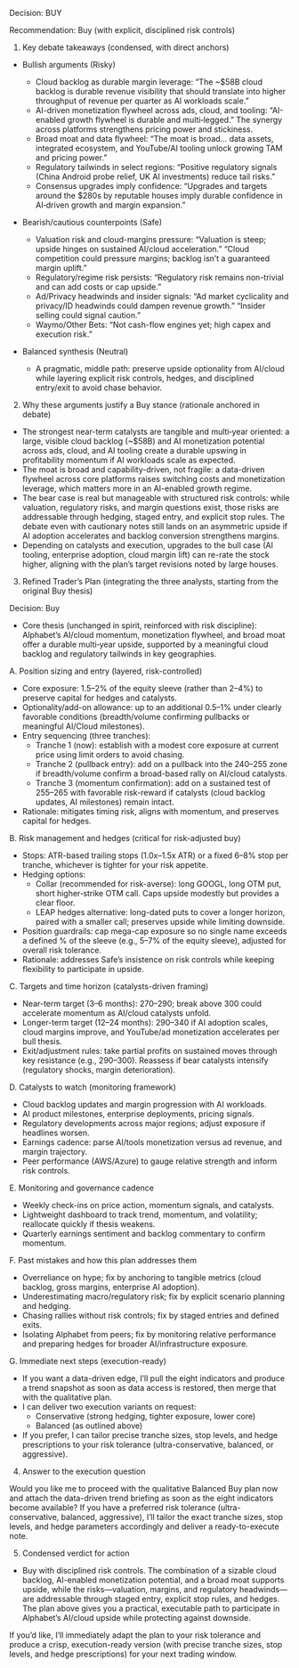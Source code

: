 Decision: BUY

Recommendation: Buy (with explicit, disciplined risk controls)

1) Key debate takeaways (condensed, with direct anchors)

- Bullish arguments (Risky)
  - Cloud backlog as durable margin leverage: “The ~$58B cloud backlog is durable revenue visibility that should translate into higher throughput of revenue per quarter as AI workloads scale.”
  - AI-driven monetization flywheel across ads, cloud, and tooling: “AI-enabled growth flywheel is durable and multi‑legged.” The synergy across platforms strengthens pricing power and stickiness.
  - Broad moat and data flywheel: “The moat is broad… data assets, integrated ecosystem, and YouTube/AI tooling unlock growing TAM and pricing power.”
  - Regulatory tailwinds in select regions: “Positive regulatory signals (China Android probe relief, UK AI investments) reduce tail risks.”
  - Consensus upgrades imply confidence: “Upgrades and targets around the $280s by reputable houses imply durable confidence in AI‑driven growth and margin expansion.”

- Bearish/cautious counterpoints (Safe)
  - Valuation risk and cloud-margins pressure: “Valuation is steep; upside hinges on sustained AI/cloud acceleration.” “Cloud competition could pressure margins; backlog isn’t a guaranteed margin uplift.”
  - Regulatory/regime risk persists: “Regulatory risk remains non-trivial and can add costs or cap upside.”
  - Ad/Privacy headwinds and insider signals: “Ad market cyclicality and privacy/ID headwinds could dampen revenue growth.” “Insider selling could signal caution.”
  - Waymo/Other Bets: “Not cash-flow engines yet; high capex and execution risk.”
  
- Balanced synthesis (Neutral)
  - A pragmatic, middle path: preserve upside optionality from AI/cloud while layering explicit risk controls, hedges, and disciplined entry/exit to avoid chase behavior.

2) Why these arguments justify a Buy stance (rationale anchored in debate)

- The strongest near-term catalysts are tangible and multi‑year oriented: a large, visible cloud backlog (~$58B) and AI monetization potential across ads, cloud, and AI tooling create a durable upswing in profitability momentum if AI workloads scale as expected.
- The moat is broad and capability-driven, not fragile: a data-driven flywheel across core platforms raises switching costs and monetization leverage, which matters more in an AI-enabled growth regime.
- The bear case is real but manageable with structured risk controls: while valuation, regulatory risks, and margin questions exist, those risks are addressable through hedging, staged entry, and explicit stop rules. The debate even with cautionary notes still lands on an asymmetric upside if AI adoption accelerates and backlog conversion strengthens margins.
- Depending on catalysts and execution, upgrades to the bull case (AI tooling, enterprise adoption, cloud margin lift) can re-rate the stock higher, aligning with the plan’s target revisions noted by large houses.

3) Refined Trader’s Plan (integrating the three analysts, starting from the original Buy thesis)

Decision: Buy
- Core thesis (unchanged in spirit, reinforced with risk discipline): Alphabet’s AI/cloud momentum, monetization flywheel, and broad moat offer a durable multi‑year upside, supported by a meaningful cloud backlog and regulatory tailwinds in key geographies.

A. Position sizing and entry (layered, risk-controlled)
- Core exposure: 1.5–2% of the equity sleeve (rather than 2–4%) to preserve capital for hedges and catalysts.
- Optionality/add-on allowance: up to an additional 0.5–1% under clearly favorable conditions (breadth/volume confirming pullbacks or meaningful AI/Cloud milestones).
- Entry sequencing (three tranches):
  - Tranche 1 (now): establish with a modest core exposure at current price using limit orders to avoid chasing.
  - Tranche 2 (pullback entry): add on a pullback into the 240–255 zone if breadth/volume confirm a broad-based rally on AI/cloud catalysts.
  - Tranche 3 (momentum confirmation): add on a sustained test of 255–265 with favorable risk-reward if catalysts (cloud backlog updates, AI milestones) remain intact.
- Rationale: mitigates timing risk, aligns with momentum, and preserves capital for hedges.

B. Risk management and hedges (critical for risk-adjusted buy)
- Stops: ATR-based trailing stops (1.0x–1.5x ATR) or a fixed 6–8% stop per tranche, whichever is tighter for your risk appetite.
- Hedging options:
  - Collar (recommended for risk-averse): long GOOGL, long OTM put, short higher‑strike OTM call. Caps upside modestly but provides a clear floor.
  - LEAP hedges alternative: long-dated puts to cover a longer horizon, paired with a smaller call; preserves upside while limiting downside.
- Position guardrails: cap mega-cap exposure so no single name exceeds a defined % of the sleeve (e.g., 5–7% of the equity sleeve), adjusted for overall risk tolerance.
- Rationale: addresses Safe’s insistence on risk controls while keeping flexibility to participate in upside.

C. Targets and time horizon (catalysts-driven framing)
- Near-term target (3–6 months): 270–290; break above 300 could accelerate momentum as AI/cloud catalysts unfold.
- Longer-term target (12–24 months): 290–340 if AI adoption scales, cloud margins improve, and YouTube/ad monetization accelerates per bull thesis.
- Exit/adjustment rules: take partial profits on sustained moves through key resistance (e.g., 290–300). Reassess if bear catalysts intensify (regulatory shocks, margin deterioration).

D. Catalysts to watch (monitoring framework)
- Cloud backlog updates and margin progression with AI workloads.
- AI product milestones, enterprise deployments, pricing signals.
- Regulatory developments across major regions; adjust exposure if headlines worsen.
- Earnings cadence: parse AI/tools monetization versus ad revenue, and margin trajectory.
- Peer performance (AWS/Azure) to gauge relative strength and inform risk controls.

E. Monitoring and governance cadence
- Weekly check-ins on price action, momentum signals, and catalysts.
- Lightweight dashboard to track trend, momentum, and volatility; reallocate quickly if thesis weakens.
- Quarterly earnings sentiment and backlog commentary to confirm momentum.

F. Past mistakes and how this plan addresses them
- Overreliance on hype; fix by anchoring to tangible metrics (cloud backlog, gross margins, enterprise AI adoption).
- Underestimating macro/regulatory risk; fix by explicit scenario planning and hedging.
- Chasing rallies without risk controls; fix by staged entries and defined exits.
- Isolating Alphabet from peers; fix by monitoring relative performance and preparing hedges for broader AI/infrastructure exposure.

G. Immediate next steps (execution-ready)
- If you want a data-driven edge, I’ll pull the eight indicators and produce a trend snapshot as soon as data access is restored, then merge that with the qualitative plan.
- I can deliver two execution variants on request:
  - Conservative (strong hedging, tighter exposure, lower core)
  - Balanced (as outlined above)
- If you prefer, I can tailor precise tranche sizes, stop levels, and hedge prescriptions to your risk tolerance (ultra-conservative, balanced, or aggressive).

4) Answer to the execution question

Would you like me to proceed with the qualitative Balanced Buy plan now and attach the data-driven trend briefing as soon as the eight indicators become available? If you have a preferred risk tolerance (ultra-conservative, balanced, aggressive), I’ll tailor the exact tranche sizes, stop levels, and hedge parameters accordingly and deliver a ready-to-execute note.

5) Condensed verdict for action

- Buy with disciplined risk controls. The combination of a sizable cloud backlog, AI-enabled monetization potential, and a broad moat supports upside, while the risks—valuation, margins, and regulatory headwinds—are addressable through staged entry, explicit stop rules, and hedges. The plan above gives you a practical, executable path to participate in Alphabet’s AI/cloud upside while protecting against downside.

If you’d like, I’ll immediately adapt the plan to your risk tolerance and produce a crisp, execution-ready version (with precise tranche sizes, stop levels, and hedge prescriptions) for your next trading window.